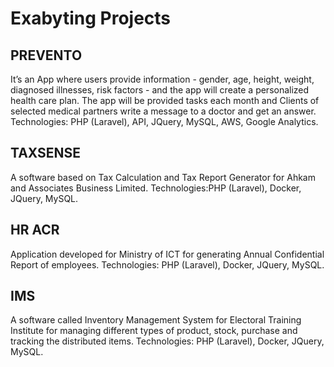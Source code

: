 # Exabyting Projects
## PREVENTO
It’s an App where users provide information - gender, age, height, weight, diagnosed illnesses, risk factors - and the
app will create a personalized health care plan. The app will be provided tasks each month and Clients of selected
medical partners write a message to a doctor and get an answer.
Technologies: PHP (Laravel), API, JQuery, MySQL, AWS, Google Analytics.

## TAXSENSE
A software based on Tax Calculation and Tax Report Generator for Ahkam and Associates Business Limited.
Technologies:PHP (Laravel), Docker, JQuery, MySQL.

## HR ACR
Application developed for Ministry of ICT for generating Annual Confidential Report of employees.
Technologies: PHP (Laravel), Docker, JQuery, MySQL.

## IMS
A software called Inventory Management System for Electoral Training Institute for managing different types of product,
stock, purchase and tracking the distributed items.
Technologies: PHP (Laravel), Docker, JQuery, MySQL.